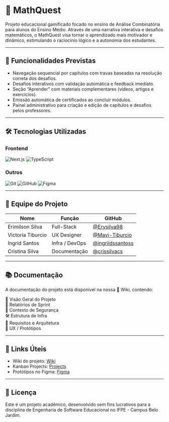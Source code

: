 # 🎲 MathQuest

Projeto educacional gamificado focado no ensino de Análise Combinatória para alunos do Ensino Médio. Através de uma narrativa interativa e desafios matemáticos, o MathQuest visa tornar o aprendizado mais motivador e dinâmico, estimulando o raciocínio lógico e a autonomia dos estudantes.

---

## 🚀 Funcionalidades Previstas  

- Navegação sequencial por capítulos com travas baseadas na resolução correta dos desafios.  
- Desafios interativos com validação automática e feedback imediato.  
- Seção “Aprender” com materiais complementares (vídeos, artigos e exercícios).  
- Emissão automática de certificados ao concluir módulos.  
- Painel administrativo para criação e edição de capítulos e desafios pelos professores.  

---

## 🛠️ Tecnologias Utilizadas

### Frontend  
![Next.js](https://img.shields.io/badge/Next.js-000?style=for-the-badge&logo=next.js&logoColor=white)
![TypeScript](https://img.shields.io/badge/TypeScript-3178C6?style=for-the-badge&logo=typescript&logoColor=white)

### Outros  
![Git](https://img.shields.io/badge/Git-F05032?style=for-the-badge&logo=git&logoColor=white)
![GitHub](https://img.shields.io/badge/GitHub-181717?style=for-the-badge&logo=github&logoColor=white)
![Figma](https://img.shields.io/badge/Figma-F24E1E?style=for-the-badge&logo=figma&logoColor=white)

---

## 👥 Equipe do Projeto  
Nome | Função | GitHub  
---|---|---  
Erimilson Silva | Full-Stack | [@Erysilva98](https://github.com/Erysilva98)    
Victoria Tiburcio | UX Designer | [@Mavi-Tiburcio](https://github.com/mavitiburcio)  
Ingrid Santos | Infra / DevOps |  [@ingriidssantoss](https://github.com/ingriidssantoss) 
Cristina Silva | Documentação | [@crissilvacs](https://github.com/crissilvacs)   

---

## 📚 Documentação  
A documentação do projeto está disponível na nossa 📖 Wiki, contendo:

📌 Visão Geral do Projeto  
🧠 Relatórios de Sprint  
🔐 Contexto de Segurança  
🛠 Estrutura de Infra  
🧱 Requisitos e Arquitetura  
🎨 UX / Protótipos  

---

## 🔗 Links Úteis  
- Wiki do projeto: [Wiki](https://github.com/ingriidssantoss/math-quest/wiki)  
- Kanban Projects: [Projects](https://github.com/ingriidssantoss/math-quest/projects)  
- Protótipos no Figma: [Figma](https://www.figma.com/proto/Jmdk2riJxM6KUIusK9XyKD/MathQuest?node-id=1-2&t=8PuTTLI1HGxudOdS-0&scaling=min-zoom&content-scaling=fixed&page-id=0%3A1)

---

## 📄 Licença  
Este é um projeto acadêmico, desenvolvido sem fins lucrativos para a disciplina de Engenharia de Software Educacional no IFPE - Campus Belo Jardim.
